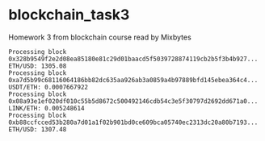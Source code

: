 # blockchain_task3
Homework 3 from blockchain course read by Mixbytes

```
Processing block 0x328b9549f2e2d08ea85180e81c29d01baacd5f5039728874119cb2b5f3b4b927...
ETH/USD: 1305.08
Processing block 0xa7d5b99c68116064186bb82dc635aa926ab3a0859a4b97889bfd145ebea364c4...
USDT/ETH: 0.0007667922
Processing block 0x08a93e1ef020df010c55b5d8672c500492146cdb54c3e5f30797d2692dd671a0...
LINK/ETH: 0.005248614
Processing block 0xb88ccfcced53b280a7d01a1f02b901bd0ce609bca05740ec2313dc20a80b7193...
ETH/USD: 1307.48
```
